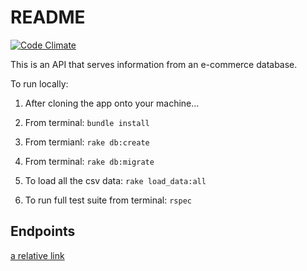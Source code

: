 # README

[![Code Climate](https://codeclimate.com/github/tmikeschu/rails_engine/badges/gpa.svg)](https://codeclimate.com/github/tmikeschu/rails_engine)

This is an API that serves information from an e-commerce database.

To run locally:

1. After cloning the app onto your machine...

2. From terminal: `bundle install`

3. From termianl: `rake db:create`

4) From terminal: `rake db:migrate`

5) To load all the csv data: `rake load_data:all`

6) To run full test suite from terminal: `rspec`

## Endpoints

[a relative link]('config/routes.rb')



